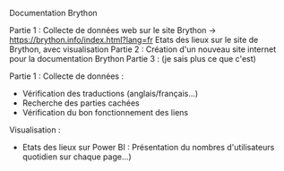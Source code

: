 Documentation Brython 

Partie 1  : Collecte de données web sur le site Brython -> https://brython.info/index.html?lang=fr
            Etats des lieux sur le site de Brython, avec visualisation
Partie 2  : Création d'un nouveau site internet pour la documentation Brython 
Partie 3 : (je sais plus ce que c'est)


Partie 1  : 
Collecte de données : 
- Vérification des traductions (anglais/français...)
- Recherche des parties cachées 
- Vérification du bon fonctionnement des liens

Visualisation : 
- Etats des lieux sur Power BI : Présentation du nombres d'utilisateurs quotidien sur chaque page...)

